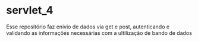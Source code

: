 # servlet_4
Esse repositório faz enivio de dados via get e post, autenticando e validando as informações necessárias com a ultilização de bando de dados

